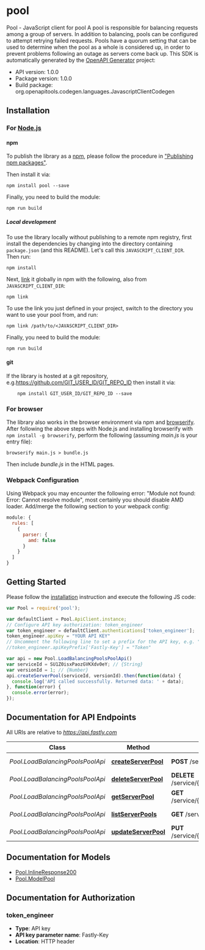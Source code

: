 # pool

Pool - JavaScript client for pool
A pool is responsible for balancing requests among a group of servers. In addition to balancing, pools can be configured to attempt retrying failed requests. Pools have a quorum setting that can be used to determine when the pool as a whole is considered up, in order to prevent problems following an outage as servers come back up.
This SDK is automatically generated by the [OpenAPI Generator](https://openapi-generator.tech) project:

- API version: 1.0.0
- Package version: 1.0.0
- Build package: org.openapitools.codegen.languages.JavascriptClientCodegen

## Installation

### For [Node.js](https://nodejs.org/)

#### npm

To publish the library as a [npm](https://www.npmjs.com/), please follow the procedure in ["Publishing npm packages"](https://docs.npmjs.com/getting-started/publishing-npm-packages).

Then install it via:

```shell
npm install pool --save
```

Finally, you need to build the module:

```shell
npm run build
```

##### Local development

To use the library locally without publishing to a remote npm registry, first install the dependencies by changing into the directory containing `package.json` (and this README). Let's call this `JAVASCRIPT_CLIENT_DIR`. Then run:

```shell
npm install
```

Next, [link](https://docs.npmjs.com/cli/link) it globally in npm with the following, also from `JAVASCRIPT_CLIENT_DIR`:

```shell
npm link
```

To use the link you just defined in your project, switch to the directory you want to use your pool from, and run:

```shell
npm link /path/to/<JAVASCRIPT_CLIENT_DIR>
```

Finally, you need to build the module:

```shell
npm run build
```

#### git

If the library is hosted at a git repository, e.g.https://github.com/GIT_USER_ID/GIT_REPO_ID
then install it via:

```shell
    npm install GIT_USER_ID/GIT_REPO_ID --save
```

### For browser

The library also works in the browser environment via npm and [browserify](http://browserify.org/). After following
the above steps with Node.js and installing browserify with `npm install -g browserify`,
perform the following (assuming *main.js* is your entry file):

```shell
browserify main.js > bundle.js
```

Then include *bundle.js* in the HTML pages.

### Webpack Configuration

Using Webpack you may encounter the following error: "Module not found: Error:
Cannot resolve module", most certainly you should disable AMD loader. Add/merge
the following section to your webpack config:

```javascript
module: {
  rules: [
    {
      parser: {
        amd: false
      }
    }
  ]
}
```

## Getting Started

Please follow the [installation](#installation) instruction and execute the following JS code:

```javascript
var Pool = require('pool');

var defaultClient = Pool.ApiClient.instance;
// Configure API key authorization: token_engineer
var token_engineer = defaultClient.authentications['token_engineer'];
token_engineer.apiKey = "YOUR API KEY"
// Uncomment the following line to set a prefix for the API key, e.g. "Token" (defaults to null)
//token_engineer.apiKeyPrefix['Fastly-Key'] = "Token"

var api = new Pool.LoadBalancingPoolsPoolApi()
var serviceId = SU1Z0isxPaozGVKXdv0eY; // {String} 
var versionId = 1; // {Number} 
api.createServerPool(serviceId, versionId).then(function(data) {
  console.log('API called successfully. Returned data: ' + data);
}, function(error) {
  console.error(error);
});


```

## Documentation for API Endpoints

All URIs are relative to *https://api.fastly.com*

Class | Method | HTTP request | Description
------------ | ------------- | ------------- | -------------
*Pool.LoadBalancingPoolsPoolApi* | [**createServerPool**](docs/LoadBalancingPoolsPoolApi.md#createServerPool) | **POST** /service/{service_id}/version/{version_id}/pool | Create a server pool
*Pool.LoadBalancingPoolsPoolApi* | [**deleteServerPool**](docs/LoadBalancingPoolsPoolApi.md#deleteServerPool) | **DELETE** /service/{service_id}/version/{version_id}/pool/{pool_name} | Delete a server pool
*Pool.LoadBalancingPoolsPoolApi* | [**getServerPool**](docs/LoadBalancingPoolsPoolApi.md#getServerPool) | **GET** /service/{service_id}/version/{version_id}/pool/{pool_name} | Get a server pool
*Pool.LoadBalancingPoolsPoolApi* | [**listServerPools**](docs/LoadBalancingPoolsPoolApi.md#listServerPools) | **GET** /service/{service_id}/version/{version_id}/pool | List server pools
*Pool.LoadBalancingPoolsPoolApi* | [**updateServerPool**](docs/LoadBalancingPoolsPoolApi.md#updateServerPool) | **PUT** /service/{service_id}/version/{version_id}/pool/{pool_name} | Update a server pool


## Documentation for Models

 - [Pool.InlineResponse200](docs/InlineResponse200.md)
 - [Pool.ModelPool](docs/ModelPool.md)


## Documentation for Authorization



### token_engineer


- **Type**: API key
- **API key parameter name**: Fastly-Key
- **Location**: HTTP header

